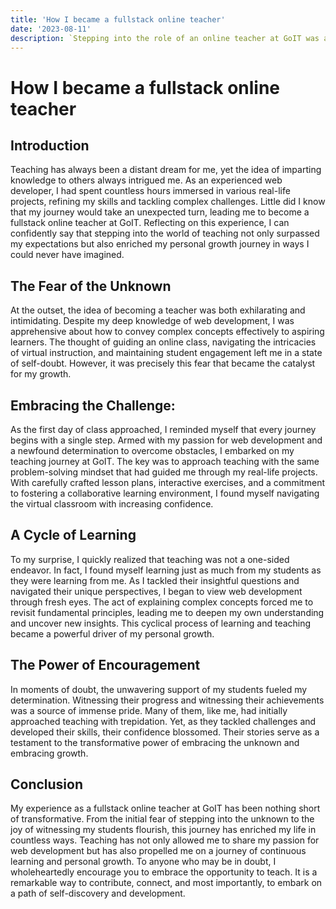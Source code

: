 ```yaml
---
title: 'How I became a fullstack online teacher'
date: '2023-08-11'
description: `Stepping into the role of an online teacher at GoIT was a blend of excitement and uncertainty. Guiding students through web development while learning alongside them humbled me, showcasing that teaching is a two-way avenue for growth.`
---
```


# How I became a fullstack online teacher

## Introduction

Teaching has always been a distant dream for me, yet the idea of imparting knowledge to others always intrigued me. As an experienced web developer, I had spent countless hours immersed in various real-life projects, refining my skills and tackling complex challenges. Little did I know that my journey would take an unexpected turn, leading me to become a fullstack online teacher at GoIT. Reflecting on this experience, I can confidently say that stepping into the world of teaching not only surpassed my expectations but also enriched my personal growth journey in ways I could never have imagined.

## The Fear of the Unknown

At the outset, the idea of becoming a teacher was both exhilarating and intimidating. Despite my deep knowledge of web development, I was apprehensive about how to convey complex concepts effectively to aspiring learners. The thought of guiding an online class, navigating the intricacies of virtual instruction, and maintaining student engagement left me in a state of self-doubt. However, it was precisely this fear that became the catalyst for my growth.

## Embracing the Challenge:

As the first day of class approached, I reminded myself that every journey begins with a single step. Armed with my passion for web development and a newfound determination to overcome obstacles, I embarked on my teaching journey at GoIT. The key was to approach teaching with the same problem-solving mindset that had guided me through my real-life projects. With carefully crafted lesson plans, interactive exercises, and a commitment to fostering a collaborative learning environment, I found myself navigating the virtual classroom with increasing confidence.

## A Cycle of Learning

To my surprise, I quickly realized that teaching was not a one-sided endeavor. In fact, I found myself learning just as much from my students as they were learning from me. As I tackled their insightful questions and navigated their unique perspectives, I began to view web development through fresh eyes. The act of explaining complex concepts forced me to revisit fundamental principles, leading me to deepen my own understanding and uncover new insights. This cyclical process of learning and teaching became a powerful driver of my personal growth.

## The Power of Encouragement

In moments of doubt, the unwavering support of my students fueled my determination. Witnessing their progress and witnessing their achievements was a source of immense pride. Many of them, like me, had initially approached teaching with trepidation. Yet, as they tackled challenges and developed their skills, their confidence blossomed. Their stories serve as a testament to the transformative power of embracing the unknown and embracing growth.

## Conclusion

My experience as a fullstack online teacher at GoIT has been nothing short of transformative. From the initial fear of stepping into the unknown to the joy of witnessing my students flourish, this journey has enriched my life in countless ways. Teaching has not only allowed me to share my passion for web development but has also propelled me on a journey of continuous learning and personal growth. To anyone who may be in doubt, I wholeheartedly encourage you to embrace the opportunity to teach. It is a remarkable way to contribute, connect, and most importantly, to embark on a path of self-discovery and development.
